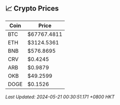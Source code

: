 ## 📈 Crypto Prices

| Coin | Price |
| ---- | ----- |
| BTC | $67767.4811 |
| ETH | $3124.5361 |
| BNB | $576.8695 |
| CRV | $0.4245 |
| ARB | $0.9879 |
| OKB | $49.2599 |
| DOGE | $0.1526 |

_Last Updated: 2024-05-21 00:30:51.171 +0800 HKT_